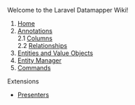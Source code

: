 Welcome to the Laravel Datamapper Wiki!

1. [Home](https://github.com/markusjwetzel/laravel-datamapper/wiki/Home)
2. [Annotations](https://github.com/markusjwetzel/laravel-datamapper/wiki/Annotations)<br>
2.1 [Columns](https://github.com/markusjwetzel/laravel-datamapper/wiki/Columns)<br>
2.2 [Relationships](https://github.com/markusjwetzel/laravel-datamapper/wiki/Relationships)
3. [Entities and Value Objects](https://github.com/markusjwetzel/laravel-datamapper/wiki/Entities-and-Value-Objects)
4. [Entity Manager](https://github.com/markusjwetzel/laravel-datamapper/wiki/Entity-Manager)
6. [Commands](https://github.com/markusjwetzel/laravel-datamapper/wiki/Commands)

Extensions

* [Presenters](https://github.com/markusjwetzel/laravel-datamapper/wiki/Presenters)
